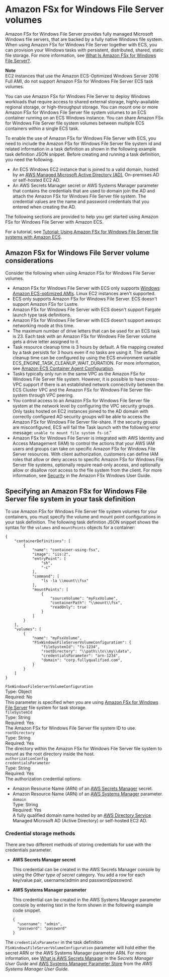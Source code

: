 # Amazon FSx for Windows File Server volumes<a name="wfsx-volumes"></a>

Amazon FSx for Windows File Server provides fully managed Microsoft Windows file servers, that are backed by a fully native Windows file system\. When using Amazon FSx for Windows File Server together with ECS, you can provision your Windows tasks with persistent, distributed, shared, static file storage\. For more information, see [What Is Amazon FSx for Windows File Server?](https://docs.aws.amazon.com/fsx/latest/WindowsGuide/what-is.html)\.

**Note**  
EC2 instances that use the Amazon ECS\-Optimized Windows Server 2016 Full AMI, do not support Amazon FSx for Windows File Server ECS task volumes\.

You can use Amazon FSx for Windows File Server to deploy Windows workloads that require access to shared external storage, highly\-available regional storage, or high\-throughput storage\. You can mount one or more Amazon FSx for Windows File Server file system volumes to an ECS container running on an ECS Windows instance\. You can share Amazon FSx for Windows File Server file system volumes between multiple ECS containers within a single ECS task\.

To enable the use of Amazon FSx for Windows File Server with ECS, you need to include the Amazon FSx for Windows File Server file system id and related information in a task definition as shown in the following example task definition JSON snippet\. Before creating and running a task definition, you need the following\.
+ An ECS Windows EC2 instance that is joined to a valid domain, hosted by an [AWS Managed Microsoft Active Directory \(AD\)](https://docs.aws.amazon.com/directoryservice/latest/admin-guide/directory_microsoft_ad.html), On\-premises AD or self\-hosted EC2 AD\.
+ An AWS Secrets Manager secret or AWS Systems Manager parameter that contains the credentials that are used to domain join the AD and attach the Amazon FSx for Windows File Server file system\. The credential values are the name and password credentials that you entered when creating the AD\.

The following sections are provided to help you get started using Amazon FSx for Windows File Server with Amazon ECS\.

For a tutorial, see [Tutorial: Using Amazon FSx for Windows File Server file systems with Amazon ECS](tutorial-wfsx-volumes.md)\.

## Amazon FSx for Windows File Server volume considerations<a name="wfsx-volume-considerations"></a>

Consider the following when using Amazon FSx for Windows File Server volumes\.
+ Amazon FSx for Windows File Server with ECS only supports [Windows Amazon ECS\-optimized AMIs](ecs-optimized_AMI.md#ecs-optimized-ami-windows)\. Linux EC2 instances aren't supported\.
+ ECS only supports Amazon FSx for Windows File Server\. ECS doesn't support Amazon FSx for Lustre\.
+ Amazon FSx for Windows File Server with ECS doesn't support Fargate launch type task definitions\.
+ Amazon FSx for Windows File Server with ECS doesn't support awsvpc networking mode at this time\.
+ The maximum number of drive letters that can be used for an ECS task is 23\. Each task with an Amazon FSx for Windows File Server volume gets a drive letter assigned to it\.
+ Task resource cleanup time is 3 hours by default\. A file mapping created by a task persists for 3 hours even if no tasks are using it\. The default cleanup time can be configured by using the ECS environment variable ECS\_ENGINE\_TASK\_CLEANUP\_WAIT\_DURATION\. For more information, see [Amazon ECS Container Agent Configuration](ecs-agent-config.md)\.
+ Tasks typically only run in the same VPC as the Amazon FSx for Windows File Server file system\. However, it is possible to have cross\-VPC support if there is an established network connectivity between the ECS Cluster VPC and the Amazon FSx for Windows File Server file\-system through VPC peering\.
+ You control access to an Amazon FSx for Windows File Server file system at the network level by configuring the VPC security groups\. Only tasks hosted on EC2 instances joined to the AD domain with correctly configured AD security groups will be able to access the Amazon FSx for Windows File Server file\-share\. If the security groups are misconfigured, ECS will fail the Task launch with the following error message: `unable to mount file system fs-id`\.” 
+ Amazon FSx for Windows File Server is integrated with AWS Identity and Access Management \(IAM\) to control the actions that your AWS IAM users and groups can take on specific Amazon FSx for Windows File Server resources\. With client authorization, customers can define IAM roles that allow or deny access to specific Amazon FSx for Windows File Server file systems, optionally require read\-only access, and optionally allow or disallow root access to the file system from the client\. For more information, see [Security](https://docs.aws.amazon.com/fsx/latest/WindowsGuide/security.html) in the Amazon FSx Windows User Guide\.

## Specifying an Amazon FSx for Windows File Server file system in your task definition<a name="specify-wfsx-config"></a>

To use Amazon FSx for Windows File Server file system volumes for your containers, you must specify the volume and mount point configurations in your task definition\. The following task definition JSON snippet shows the syntax for the `volumes` and `mountPoints` objects for a container:

```
{
    "containerDefinitions": [
        {
            "name": "container-using-fsx",
            "image": "iis:2",
            "entryPoint": [
                "sh",
                "-c"
            ],
            "command": [
                "ls -la \\mount\\fsx"
            ],
            "mountPoints": [
                {
                    "sourceVolume": "myFsxVolume",
                    "containerPath": "\\mount\\fsx",
                    "readOnly": true
                }
            ]
        }
    ],
    "volumes": [
        {
            "name": "myFsxVolume",
            "FSxWindowsFileServerVolumeConfiguration": {
                "fileSystemId": "fs-1234",
                "rootDirectory": "\\path\\to\\my\\data",
                "credentialsParameter": "arn-1234",
                "domain": "corp.fullyqualified.com",
            }
        }
    ]
}
```

`FSxWindowsFileServerVolumeConfiguration`  
Type: Object  
Required: No  
This parameter is specified when you are using [Amazon FSx for Windows File Server](https://docs.aws.amazon.com/fsx/latest/WindowsGuide/what-is.html) file system for task storage\.    
`fileSystemId`  
Type: String  
Required: Yes  
The Amazon FSx for Windows File Server file system ID to use\.  
`rootDirectory`  
Type: String  
Required: Yes  
The directory within the Amazon FSx for Windows File Server file system to mount as the root directory inside the host\.  
`authorizationConfig`    
`credentialsParameter`  
Type: String  
Required: Yes  
The authorization credential options:  
+ Amazon Resource Name \(ARN\) of an [AWS Secrets Manager](https://docs.aws.amazon.com/secretsmanager) secret\.
+ Amazon Resource Name \(ARN\) of an [AWS Systems Manager](https://docs.aws.amazon.com/systems-manager/latest/userguide/integration-ps-secretsmanager.html) parameter\.  
`domain`  
Type: String  
Required: Yes  
A fully qualified domain name hosted by an [AWS Directory Service](https://docs.aws.amazon.com/directoryservice/latest/admin-guide/directory_microsoft_ad.html) Managed Microsoft AD \(Active Directory\) or self\-hosted EC2 AD\.

### Credential storage methods<a name="creds"></a>

There are two different methods of storing credentials for use with the credentials parameter\.
+ **AWS Secrets Manager secret**

  This credential can be created in the AWS Secrets Manager console by using the *Other type of secret* category\. You add a row for each key/value pair, username/admin and password/*password*\.
+ **AWS Systems Manager parameter**

  This credential can be created in the AWS Systems Manager parameter console by entering text in the form shown in the following example code snippet\.

  ```
  {
    "username": "admin",
    "password": "password"
  }
  ```

The `credentialsParameter` in the task definition `FSxWindowsFileServerVolumeConfiguration` parameter will hold either the secret ARN or the AWS Systems Manager parameter ARN\. For more information, see [What is AWS Secrets Manager](https://docs.aws.amazon.com/secretsmanager/latest/userguide/intro.html) in the *Secrets Manager User Guide* and [AWS Systems Manager Parameter Store](https://docs.aws.amazon.com/systems-manager/latest/userguide/systems-manager-parameter-store.html) from the *AWS Systems Manager User Guide*\.
